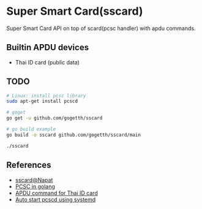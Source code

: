 # Super Smart Card(sscard)

Super Smart Card API on top of scard(pcsc handler) with apdu commands.

## Builtin APDU devices

- Thai ID card (public data)

## TODO

``` bash
# Linux: install pcsc library
sudo apt-get install pcscd

# goget
go get -u github.com/gogetth/sscard

# go build example
go build -o sscard github.com/gogetth/sscard/main

./sscard
```

## References

- [sscard@Napat](https://github.com/Napat/sscard)
- [PCSC in golang](https://ludovicrousseau.blogspot.fr/2016/09/pcsc-sample-in-go.html)
- [APDU command for Thai ID card](https://github.com/Napat/ThaiNationalIDCard/blob/master/APDU.md)
- [Auto start pcscd using systemd](https://ludovicrousseau.blogspot.com/2011/11/pcscd-auto-start-using-systemd.html)
